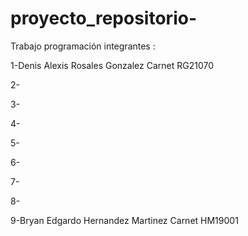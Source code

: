# proyecto_repositorio-
Trabajo programación  integrantes :


1-Denis Alexis Rosales Gonzalez Carnet RG21070

2-

3-

4-

5-

6-

7-

8-

9-Bryan Edgardo Hernandez Martinez Carnet HM19001

